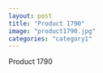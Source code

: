 ```yaml
---
layout: post
title: "Product 1790"
image: "product1790.jpg"
categories: "category1"
---
```

Product 1790
